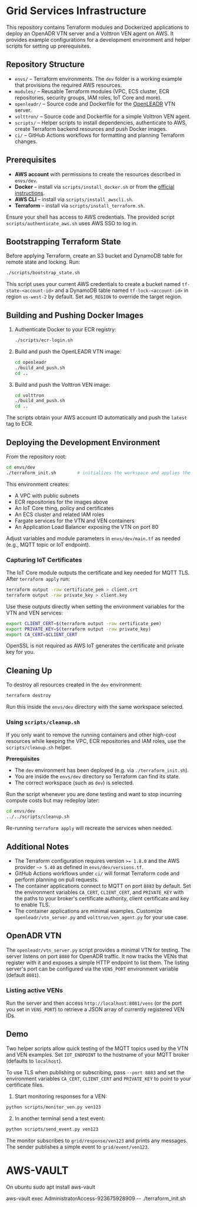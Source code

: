 
# Grid Services Infrastructure

This repository contains Terraform modules and Dockerized applications to deploy an OpenADR VTN server and a Volttron VEN agent on AWS. It provides example configurations for a development environment and helper scripts for setting up prerequisites.

## Repository Structure

- `envs/` – Terraform environments. The `dev` folder is a working example that provisions the required AWS resources.
- `modules/` – Reusable Terraform modules (VPC, ECS cluster, ECR repositories, security groups, IAM roles, IoT Core and more).
- `openleadr/` – Source code and Dockerfile for the [OpenLEADR](https://github.com/OpenLEADR/openleadr) VTN server.
- `volttron/` – Source code and Dockerfile for a simple Volttron VEN agent.
- `scripts/` – Helper scripts to install dependencies, authenticate to AWS, create Terraform backend resources and push Docker images.
- `ci/` – GitHub Actions workflows for formatting and planning Terraform changes.

## Prerequisites

- **AWS account** with permissions to create the resources described in `envs/dev`.
- **Docker** – install via `scripts/install_docker.sh` or from the [official instructions](https://docs.docker.com/get-docker/).
- **AWS CLI** – install via `scripts/install_awscli.sh`.
- **Terraform** – install via `scripts/install_terraform.sh`.

Ensure your shell has access to AWS credentials. The provided script `scripts/authenticate_aws.sh` uses AWS SSO to log in.

## Bootstrapping Terraform State

Before applying Terraform, create an S3 bucket and DynamoDB table for remote state and locking. Run:

```bash
./scripts/bootstrap_state.sh
```

This script uses your current AWS credentials to create a bucket named `tf-state-<account-id>` and a DynamoDB table named `tf-lock-<account-id>` in region `us-west-2` by default. Set `AWS_REGION` to override the target region.

## Building and Pushing Docker Images

1. Authenticate Docker to your ECR registry:

   ```bash
   ./scripts/ecr-login.sh
   ```

2. Build and push the OpenLEADR VTN image:

   ```bash
   cd openleadr
   ./build_and_push.sh
   cd ..
   ```

3. Build and push the Volttron VEN image:

   ```bash
   cd volttron
   ./build_and_push.sh
   cd ..
   ```

The scripts obtain your AWS account ID automatically and push the `latest` tag to ECR.

## Deploying the Development Environment

From the repository root:

```bash
cd envs/dev
./terraform_init.sh        # initializes the workspace and applies the configuration
```

This environment creates:

- A VPC with public subnets
- ECR repositories for the images above
- An IoT Core thing, policy and certificates
- An ECS cluster and related IAM roles
- Fargate services for the VTN and VEN containers
- An Application Load Balancer exposing the VTN on port 80

Adjust variables and module parameters in `envs/dev/main.tf` as needed (e.g., MQTT topic or IoT endpoint).

### Capturing IoT Certificates

The IoT Core module outputs the certificate and key needed for MQTT TLS. After
`terraform apply` run:

```bash
terraform output -raw certificate_pem > client.crt
terraform output -raw private_key > client.key
```

Use these outputs directly when setting the environment variables for the
VTN and VEN services:

```bash
export CLIENT_CERT=$(terraform output -raw certificate_pem)
export PRIVATE_KEY=$(terraform output -raw private_key)
export CA_CERT=$CLIENT_CERT
```

OpenSSL is not required as AWS IoT generates the certificate and private key
for you.

## Cleaning Up

To destroy all resources created in the `dev` environment:

```bash
terraform destroy
```

Run this inside the `envs/dev` directory with the same workspace selected.

### Using `scripts/cleanup.sh`

If you only want to remove the running containers and other high-cost
resources while keeping the VPC, ECR repositories and IAM roles, use the
`scripts/cleanup.sh` helper.

**Prerequisites**

- The `dev` environment has been deployed (e.g. via `./terraform_init.sh`).
- You are inside the `envs/dev` directory so Terraform can find its state.
- The correct workspace (such as `dev`) is selected.

Run the script whenever you are done testing and want to stop incurring
compute costs but may redeploy later:

```bash
cd envs/dev
../../scripts/cleanup.sh
```

Re-running `terraform apply` will recreate the services when needed.

## Additional Notes

- The Terraform configuration requires version `>= 1.8.0` and the AWS provider `~> 5.40` as defined in `envs/dev/versions.tf`.
- GitHub Actions workflows under `ci/` will format Terraform code and perform planning on pull requests.
- The container applications connect to MQTT on port `8883` by default. Set
  the environment variables `CA_CERT`, `CLIENT_CERT`, and `PRIVATE_KEY` with the
  paths to your broker's certificate authority, client certificate and key to
  enable TLS.
- The container applications are minimal examples. Customize `openleadr/vtn_server.py` and `volttron/ven_agent.py` for your use case.

## OpenADR VTN

The `openleadr/vtn_server.py` script provides a minimal VTN for testing. The
server listens on port `8080` for OpenADR traffic. It now tracks the VENs that
register with it and exposes a simple HTTP endpoint to list them. The
listing server's port can be configured via the `VENS_PORT` environment
variable (default `8081`).

### Listing active VENs

Run the server and then access `http://localhost:8081/vens` (or the port you
set in `VENS_PORT`) to retrieve a JSON array of currently registered VEN
IDs.


## Demo

Two helper scripts allow quick testing of the MQTT topics used by the VTN and
VEN examples. Set `IOT_ENDPOINT` to the hostname of your MQTT broker (defaults
to `localhost`).

To use TLS when publishing or subscribing, pass `--port 8883` and set the
environment variables `CA_CERT`, `CLIENT_CERT` and `PRIVATE_KEY` to point to
your certificate files.

1. Start monitoring responses for a VEN:

```bash
python scripts/monitor_ven.py ven123
```

2. In another terminal send a test event:

```bash
python scripts/send_event.py ven123
```

The monitor subscribes to `grid/response/ven123` and prints any messages. The
sender publishes a simple event to `grid/event/ven123`.


# AWS-VAULT
On ubuntu 
sudo apt install aws-vault

aws-vault exec AdministratorAccess-923675928909 -- ./terraform_init.sh

